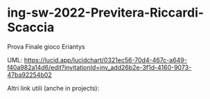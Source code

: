 # ing-sw-2022-Previtera-Riccardi-Scaccia
Prova Finale gioco Eriantys

UML:
https://lucid.app/lucidchart/0321ec56-70d4-467c-a649-f40a982a14d6/edit?invitationId=inv_add26b2e-3f1d-4160-9073-47ba92254b02


Altri link utili (anche in projects):
